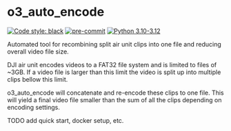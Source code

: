# o3_auto_encode

[![Code style: black](https://img.shields.io/badge/code%20style-black-000000.svg)](https://github.com/psf/black)
[![pre-commit](https://img.shields.io/badge/pre--commit-enabled-brightgreen?logo=pre-commit&logoColor=white)](https://github.com/pre-commit/pre-commit)
[![Python 3.10-3.12](https://img.shields.io/badge/python-3.10%20|%203.11%20|%203.12-blue.svg)](https://www.python.org/downloads/release/python-3110/)


Automated tool for recombining split air unit clips into one file and reducing overall video file size.


DJI air unit encodes videos to a FAT32 file system and is limited to files of ~3GB.
If a video file is larger than this limit the video is split up into multiple clips bellow this limit.

o3_auto_encode will concatenate and re-encode these clips to one file.
This will yield a final video file smaller than the sum of all the clips depending on encoding settings.



TODO add quick start, docker setup, etc.
